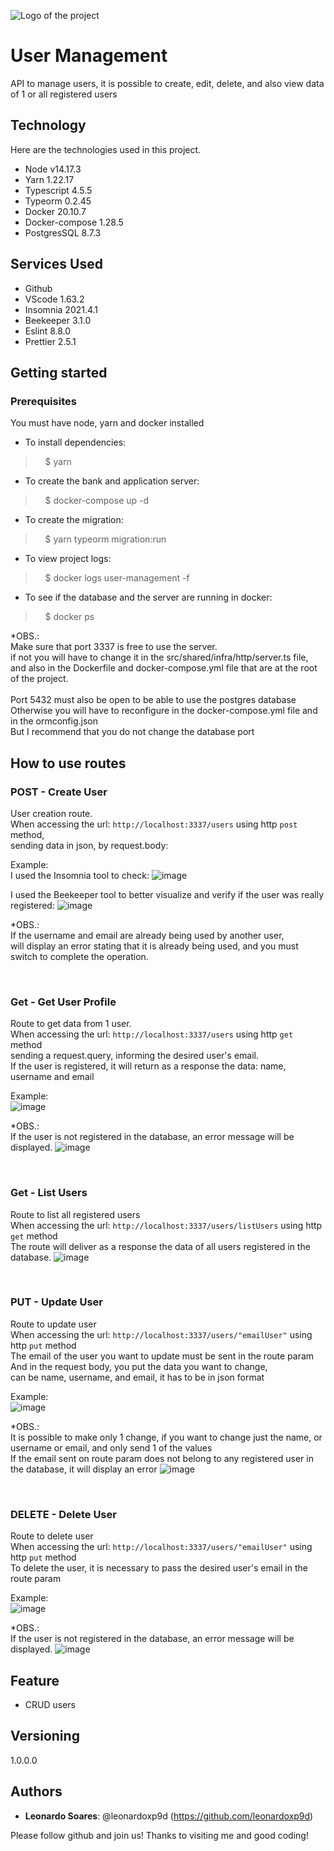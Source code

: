![Logo of the project](https://user-images.githubusercontent.com/54649877/159068073-38d48e5d-eed4-4c56-90e6-dcaef65c4348.png)

# User Management

API to manage users, it is possible to create, edit, delete, and also view data of 1 or all registered users


## Technology 

Here are the technologies used in this project.

* Node v14.17.3
* Yarn 1.22.17
* Typescript 4.5.5
* Typeorm 0.2.45
* Docker 20.10.7 
* Docker-compose 1.28.5 
* PostgresSQL 8.7.3


## Services Used

* Github
* VScode 1.63.2
* Insomnia 2021.4.1
* Beekeeper 3.1.0
* Eslint 8.8.0
* Prettier 2.5.1

## Getting started
### Prerequisites
You must have node, yarn and docker installed 

* To install dependencies:
>    $ yarn
* To create the bank and application server:
>    $ docker-compose up -d
* To create the migration:
>    $ yarn typeorm migration:run
* To view project logs:
>    $ docker logs user-management -f
* To see if the database and the server are running in docker:
>    $ docker ps

*OBS.: <br>
Make sure that port 3337 is free to use the server. 
<br>
if not you will have to change it in the src/shared/infra/http/server.ts file, and also in the Dockerfile and docker-compose.yml file that are at the root of the project. 
<br><br>
Port 5432 must also be open to be able to use the postgres database <br>
Otherwise you will have to reconfigure in the docker-compose.yml file and in the ormconfig.json <br>
But I recommend that you do not change the database port 

## How to use routes

### POST - Create User
User creation route. <br> 
When accessing the url: `http://localhost:3337/users` using http `post` method, <br>
sending data in json, by request.body: 

Example: <br>
I used the Insomnia tool to check:
![image](https://user-images.githubusercontent.com/54649877/158878290-809a65dd-6c32-4b77-b17c-8f601df04366.png)

I used the Beekeeper tool to better visualize and verify if the user was really registered: 
![image](https://user-images.githubusercontent.com/54649877/158878644-6a16ffa4-34bd-46b4-8c31-83db6f450d74.png)

*OBS.:<br>
If the username and email are already being used by another user, <br>
will display an error stating that it is already being used, and you must switch to complete the operation. 

&nbsp;
&nbsp;
### Get - Get User Profile
Route to get data from 1 user. <br>
When accessing the url: `http://localhost:3337/users` using http `get` method  <br>
sending a request.query, informing the desired user's email. <br> 
If the user is registered, it will return as a response the data: name, username and email 

Example: <br>
![image](https://user-images.githubusercontent.com/54649877/159034372-8a50cd1f-3fda-4109-b557-e0f5576151d9.png)

*OBS.:<br>
If the user is not registered in the database, an error message will be displayed.
![image](https://user-images.githubusercontent.com/54649877/159051283-39c89cb9-1b6e-42e4-8c6f-be891888deb3.png)

&nbsp;
&nbsp;
### Get - List Users
Route to list all registered users <br>
When accessing the url: `http://localhost:3337/users/listUsers` using http `get` method <br>
The route will deliver as a response the data of all users registered in the database.
![image](https://user-images.githubusercontent.com/54649877/159051963-af67655b-c0d8-4409-877a-ea93db7b71b9.png)

&nbsp;
&nbsp;
### PUT - Update User
Route to update user <br>
When accessing the url: `http://localhost:3337/users/"emailUser"` using http `put` method <br>
The email of the user you want to update must be sent in the route param <br>
And in the request body, you put the data you want to change, <br>
can be name, username, and email, it has to be in json format 

Example: <br>
![image](https://user-images.githubusercontent.com/54649877/159056644-fbbe1e12-dacd-49f8-90c1-ac35f32ed9ad.png)

*OBS.: <br>
It is possible to make only 1 change, if you want to change just the name, or username or email, and only send 1 of the values <br>
If the email sent on route param does not belong to any registered user in the database, it will display an error 
![image](https://user-images.githubusercontent.com/54649877/159059009-e40299e6-0457-4169-932c-ae4a7712901f.png)

&nbsp;
&nbsp;
### DELETE - Delete User
Route to delete user <br>
When accessing the url: `http://localhost:3337/users/"emailUser"` using http `put` method <br>
To delete the user, it is necessary to pass the desired user's email in the route param 

Example: <br>
![image](https://user-images.githubusercontent.com/54649877/159059744-6103301c-d8a0-4f20-97b6-4a3bd5055ad6.png)

*OBS.: <br>
If the user is not registered in the database, an error message will be displayed. 
![image](https://user-images.githubusercontent.com/54649877/159059911-06c46e3a-1d5f-49ef-a6c3-2da3fd3b94a3.png)


## Feature

* CRUD users


## Versioning

1.0.0.0


## Authors

* **Leonardo Soares**: @leonardoxp9d (https://github.com/leonardoxp9d)


Please follow github and join us!
Thanks to visiting me and good coding!
